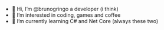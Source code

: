 - 👋 Hi, I’m @brunogringo a developer (i think)
- 👀 I’m interested in coding, games and coffee
- 🌱 I’m currently learning C# and Net Core (always these two) 

<!---
brunogringo/brunogringo is a ✨ special ✨ repository because its `README.md` (this file) appears on your GitHub profile.
You can click the Preview link to take a look at your changes.
--->
